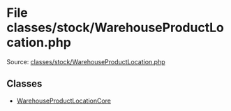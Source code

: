 File classes/stock/WarehouseProductLocation.php
=========

Source: [classes/stock/WarehouseProductLocation.php](https://github.com/PrestaShop/PrestaShop/blob/1.6.0.10/classes/stock/WarehouseProductLocation.php)


Classes
-------

* [WarehouseProductLocationCore](class.WarehouseProductLocationCore.md)

